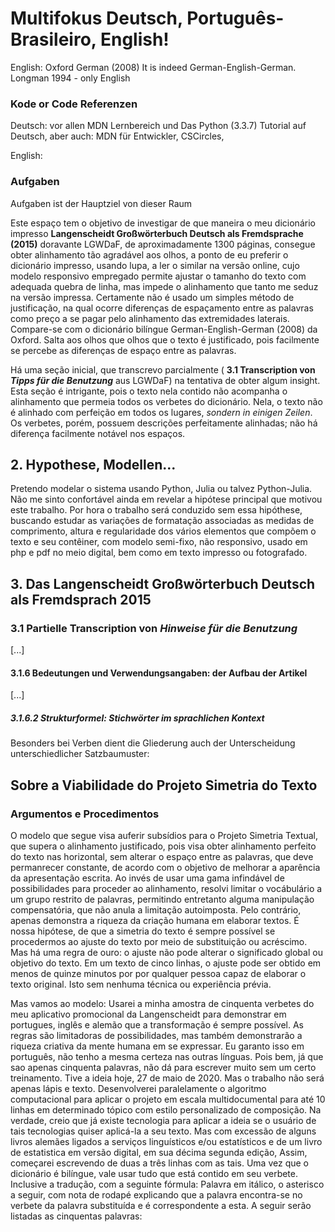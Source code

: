 # Multifokus Deutsch, Português-Brasileiro, English!

English: Oxford German (2008) It is indeed German-English-German.
         Longman 1994 - only English

### Kode or Code Referenzen

Deutsch: vor allen MDN Lernbereich und Das Python (3.3.7) Tutorial auf Deutsch, aber auch:
MDN für Entwickler, CSCircles, 

English:




### Aufgaben

Aufgaben ist der Hauptziel von dieser Raum





Este espaço tem o objetivo de investigar de que maneira o meu dicionário impresso **Langenscheidt Großwörterbuch Deutsch als Fremdsprache (2015)** doravante <abbr>LGWDaF</abbr>, de aproximadamente 1300 páginas, consegue obter alinhamento tão agradável aos olhos, a ponto de eu preferir o dicionário impresso, usando lupa, a ler o similar na versão online, cujo modelo responsivo empregado permite ajustar o tamanho do texto com adequada quebra de linha, mas impede o alinhamento que tanto me seduz na versão impressa. Certamente não é usado um simples método de justificação, na qual ocorre diferenças de espaçamento entre as palavras como preço a se pagar pelo alinhamento das extremidades laterais. Compare-se com o dicionário bilíngue German-English-German (2008) da Oxford. Salta aos olhos que olhos que o texto é justificado, pois facilmente se percebe as diferenças de espaço entre as palavras. 

Há uma seção inicial, que transcrevo parcialmente ( **3.1 Transcription von _Tipps für die Benutzung_** aus LGWDaF) na tentativa de obter algum insight. Esta seção é intrigante, pois o texto nela contido não acompanha o alinhamento que permeia todos os verbetes do dicionário. Nela, o texto não é alinhado com perfeição em todos os lugares,  *sondern in einigen Zeilen*. Os verbetes, porém, possuem descrições perfeitamente alinhadas; não há diferença facilmente notável nos espaços.

## 2. Hypothese, Modellen...
Pretendo modelar o sistema usando Python, Julia ou talvez Python-Julia. Não me sinto confortável ainda em revelar a hipótese principal que motivou este trabalho. Por hora o trabalho será conduzido sem essa hipóthese, buscando estudar as variações de formatação associadas as medidas de comprimento, altura e regularidade dos vários elementos que compõem o texto e seu contêiner, com modelo semi-fixo, não responsivo, usado em php e pdf no meio digital, bem como em texto impresso ou fotografado.

## 3. Das Langenscheidt Großwörterbuch Deutsch als Fremdsprach 2015 
### 3.1 Partielle Transcription von _Hinweise für die Benutzung_
[...]
#### 3.1.6 Bedeutungen und Verwendungsangaben: der Aufbau der Artikel



[...]
##### 3.1.6.2 Strukturformel: Stichwörter im sprachlichen Kontext
Besonders bei Verben dient die Gliederung auch der Unterscheidung unterschiedlicher Satzbaumuster:

## Sobre a Viabilidade do Projeto Simetria do Texto
### Argumentos e Procedimentos

O modelo que segue visa auferir subsídios para o Projeto Simetria Textual, que supera o alinhamento justificado, pois visa obter alinhamento perfeito do texto nas horizontal, sem alterar o espaço entre as palavras, que deve permanrecer constante, de acordo com o objetivo de melhorar a aparência da apresentação escrita. Ao invés de usar uma gama infindável de possibilidades para proceder ao alinhamento, resolvi limitar o vocábulário a um grupo restrito de palavras, permitindo entretanto alguma manipulação compensatória, que não anula a limitação autoimposta. Pelo contrário, apenas demonstra a riqueza da criação humana em elaborar textos. É nossa hipótese, de que a simetria do texto é sempre possível se procedermos ao ajuste do texto por meio de substituição ou acréscimo. Mas há uma regra de ouro: o ajuste não pode alterar o significado global ou objetivo do texto. Em um texto de cinco linhas, o ajuste pode ser obtido em menos de quinze minutos por por qualquer pessoa capaz de elaborar o texto original. Isto sem nenhuma técnica ou experiência prévia. 

Mas vamos ao modelo: Usarei a minha amostra de cinquenta verbetes do meu aplicativo promocional da Langenscheidt para demonstrar em portugues, inglês e alemão que a transformação é sempre possível. As regras são limitadoras de possibilidades, mas também demonstrarão a riqueza criativa da mente humana em se expressar. Eu garanto isso em português, não tenho a mesma certeza nas outras línguas. Pois bem, já que sao apenas cinquenta palavras, não dá para escrever muito sem um certo treinamento. Tive a ideia hoje, 27 de maio de 2020. Mas o trabalho não será apenas lápis e texto. Desenvolverei paralelamente o algoritmo computacional para aplicar o projeto em escala multidocumental para até 10 linhas em determinado tópico com estilo personalizado de composição. Na verdade, creio que já existe tecnologia para aplicar a ideia se o usuário de tais tecnologias quiser aplicá-la a seu texto. Mas com excessão de alguns livros alemães ligados a serviços linguísticos e/ou estatísticos e de um livro de estatistica em versão digital, em sua décima segunda edição, Assim, começarei escrevendo de duas a três linhas com as tais. Uma vez que o dicionário é bilíngue, vale usar tudo que está contido em seu verbete. Inclusive a tradução, com a seguinte fórmula: Palavra em itálico, o asterisco a seguir, com nota de rodapé explicando que a palavra encontra-se no verbete da palavra substituída e é correspondente a esta. 
    A seguir serão listadas as cinquentas palavras:



